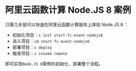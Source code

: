 # 阿里云函数计算 Node.JS 8 案例

只需几步就可以快速在阿里云函数计算服务上体验 Node.JS 8 ：

- 初始化项目：`s init start-fc-event-nodejs8`
- 进入项目：`cd start-fc-event-nodejs6`
- 部署项目：`s deploy`
- 触发项目：`s invoke remote`

即可实现`Node.JS 8`案例的初始化、部署整个流程。
